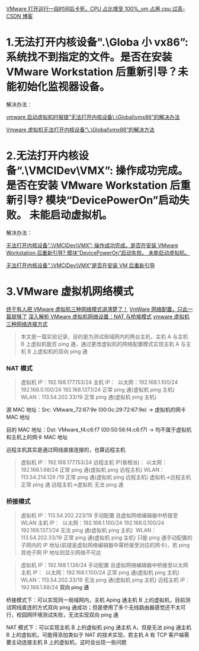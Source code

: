 [VMware 打开运行一段时间后卡死，CPU 占比增至 100%\_vm 占用 cpu 过高-CSDN 博客](https://blog.csdn.net/hxinyu6666/article/details/127893227)

# 1.无法打开内核设备"\.\Globa 小 vx86”:系统找不到指定的文件。是否在安装 VMware Workstation 后重新引导？未能初始化监视器设备。

解决办法：

[vmware 启动虚拟机时报错“无法打开内核设备\\.\Global\vmx86”的解决办法](https://blog.csdn.net/xinbadar/article/details/119530002)

[Vmware 虚拟机无法打开内核设备“\\.\Global\vmx86“的解决方法](https://developer.aliyun.com/article/1135403)

# 2.无法打开内核设备“\.\VMCIDev\VMX”: 操作成功完成。是否在安装 VMware Workstation 后重新引导? 模块“DevicePowerOn”启动失败。 未能启动虚拟机。

解决办法：

[无法打开内核设备“\.\VMCIDev\VMX”: 操作成功完成。是否在安装 VMware Workstation 后重新引导? 模块“DevicePowerOn”启动失败。 未能启动虚拟机。](https://blog.csdn.net/qq_43674360/article/details/120911532)

[无法打开内核设备"\.\VMCIDev\VMX"是否在安装 VM 后重新引导](https://www.bilibili.com/read/cv34411010/?jump_opus=1)

# 3.VMware 虚拟机网络模式

[终于有人把 VMware 虚拟机三种网络模式讲清楚了！](https://zhuanlan.zhihu.com/p/666987647)
[VmWare 网络配置，只此一篇就够了](https://segmentfault.com/a/1190000024580532)
[深入解析 VMware 虚拟机网络设置：NAT 与桥接模式](https://blog.csdn.net/weixin_42509888/article/details/142956953)
[vmware 虚拟机三种网络连接方式](https://www.cnblogs.com/wushuaishuai/p/9258849.html)

> 本文是一篇实验记录，目的是为测试局域网内的两台主机，主机 A 与主机 B 上虚拟机能否 ping 通，通过更改虚拟机的网络配置模式实现主机 A 与主机 B 上虚拟机的双向 ping 通

### NAT 模式

> 虚拟机 IP：192.168.177.153/24
> 主机 IP：
> ​ 以太网：192.168.1.100/24 192.168.0.100/24 192.168.137.1/24 正常 ping 通(虚拟机 ping 主机)
> ​ WLAN：113.54.202.33/19 正常 ping 通(虚拟机 ping 主机)

源 MAC 地址：Src: VMware_72:67:9e (00:0c:29:72:67:9e) -> 虚拟机的网卡 MAC 地址

目的 MAC 地址：Dst: VMware_f4:c6:f7 (00:50:56:f4:c6:f7) -> 均不属于虚拟机和主机上的网卡 MAC 地址

远程主机其实是通过网线直接连接的，也算远程主机

> 虚拟机 IP：192.168.177.153/24
> 远程主机 IP(香橙派)：
> ​ 以太网：192.168.1.68/24 正常 ping 通(虚拟机 ping 远程主机)
> ​ WLAN：113.54.214.129 /19 正常 ping 通(虚拟机 ping 远程主机)
> 虚拟机->远程主机 正常 ping 通
> 远程主机->虚拟机 无法 ping 通

### 桥接模式

> 虚拟机 IP：113.54.202.223/19 手动配置 且虚拟网络编辑器中桥接至 WLAN
> 主机 IP：
> ​ 以太网：192.168.1.100/24 192.168.0.100/24 192.168.137.1/24 无法 ping 通(虚拟机 ping 主机)
> ​ WLAN：113.54.202.33/19 正常 ping 通(虚拟机 ping 主机)
> 只能 ping 通手动配置的子网内的 IP 地址(前提是虚拟网络编辑器中需桥接至对应的网卡)，若 ping 其他子网 IP 地址则显示网络不可达

> 虚拟机 IP：192.168.1.126/24 手动配置 且虚拟网络编辑器中桥接至以太网
> 主机 IP：
> ​ 以太网：192.168.1.100/24 正常 ping 通(虚拟机 ping 主机)
> ​ WLAN：113.54.202.33/19 无法 ping 通(虚拟机 ping 主机)
> 远程主机 IP：192.168.1.68/24 **双向 ping 通**

桥接模式下：可以实现同一局域网内，主机 Aping 通主机 B 上的虚拟机，目前测试网线直连的方式双向 ping 通成功；但是使用了多个无线路由器感觉还不太可行，校园网环境测试失败，无法实现双向 ping 通

NAT 模式下：可以实现主机 B 上的虚拟机 ping 通主机 A，但是无法 ping 通主机 B 上的虚拟机，可能得添加类似于 NAT 的技术实现，若主机 A 有 TCP 客户端需要主动连接主机 B 上的虚拟机，这时会出现一些问题
